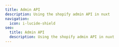 ```yaml
---
title: Admin API
description: Using the shopify admin API in nuxt
navigation:
  icon: i-lucide-shield
seo:
  title: Admin API
  description: Using the shopify admin API in nuxt
---
```

